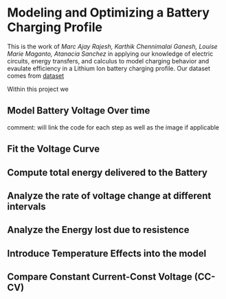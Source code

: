 # **Modeling and Optimizing a Battery Charging Profile**

This is the work of _Marc Ajay Rajesh, Karthik Chennimalai Ganesh, Louise Marie Maganto, Atanacia Sanchez_ in applying our knowledge of electric circuits, energy transfers, and calculus to model charging behavior and evaulate efficiency in a Lithium Ion battery charging profile.
Our dataset comes from [dataset](Dataset/Lithium_Ion_Battery.pdf)


Within this project we 

## Model Battery Voltage Over time 
 comment: will link the code for each step as well as the image if applicable
## Fit the Voltage Curve

## Compute total energy delivered to the Battery

## Analyze the rate of voltage change at different intervals 

## Analyze the Energy lost due to resistence

## Introduce Temperature Effects into the model

## Compare Constant Current-Const Voltage (CC-CV)
